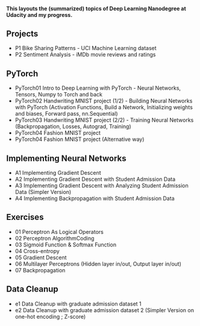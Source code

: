 #### This layouts the (summarized) topics of Deep Learning Nanodegree at Udacity and my progress.

## Projects
* P1 Bike Sharing Patterns - UCI Machine Learning dataset  
* P2 Sentiment Analysis - iMDb movie reviews and ratings

## PyTorch
* PyTorch01 Intro to Deep Learning with PyTorch - Neural Networks, Tensors, Numpy to Torch and back  
* PyTorch02 Handwriting MNIST project (1/2) - Building Neural Networks with PyTorch (Activation Functions, Build a Network, Initializing weights and biases, Forward pass, nn.Sequential)  
* PyTorch03 Handwriting MNIST project (2/2) - Training Neural Networks (Backpropagation, Losses, Autograd, Training)
* PyTorch04 Fashion MNIST project  
* PyTorch04 Fashion MNIST project (Alternative way)  


## Implementing Neural Networks 
* A1 Implementing Gradient Descent  
* A2 Implementing Gradient Descent with Student Admission Data  
* A3 Implementing Gradient Descent with Analyzing Student Admission Data (Simpler Version)  
* A4 Implementing Backpropagation with Student Admission Data

## Exercises
* 01 Perceptron As Logical Operators  
* 02 Perceptron AlgorithmCoding  
* 03 Sigmoid Function & Softmax Function  
* 04 Cross-entropy  
* 05 Gradient Descent  
* 06 Multilayer Perceptrons (Hidden layer in/out, Output layer in/out)  
* 07 Backpropagation

## Data Cleanup
* e1 Data Cleanup with graduate admission dataset 1  
* e2 Data Cleanup with graduate admission dataset 2 (Simpler Version on one-hot encoding ; Z-score)

